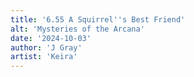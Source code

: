 ```yaml
---
title: '6.55 A Squirrel''s Best Friend'
alt: 'Mysteries of the Arcana'
date: '2024-10-03'
author: 'J Gray'
artist: 'Keira'
---
```

